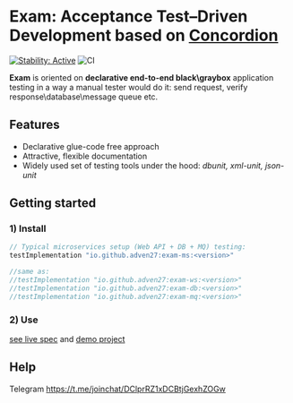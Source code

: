 # Exam: Acceptance Test–Driven Development based on [Concordion](https://github.com/concordion/concordion)

[![Stability: Active](https://masterminds.github.io/stability/active.svg)](https://masterminds.github.io/stability/active.html)
![CI](https://github.com/toronik/exam/workflows/CI/badge.svg)

**Exam** is oriented on **declarative end-to-end black\graybox** application testing in a way a manual tester would do it: send request, verify response\database\message queue etc.

## Features

- Declarative glue-code free approach
- Attractive, flexible documentation
- Widely used set of testing tools under the hood: *dbunit, xml-unit, json-unit*

## Getting started
### 1) Install

```groovy
// Typical microservices setup (Web API + DB + MQ) testing:
testImplementation "io.github.adven27:exam-ms:<version>"

//same as:
//testImplementation "io.github.adven27:exam-ws:<version>"
//testImplementation "io.github.adven27:exam-db:<version>"
//testImplementation "io.github.adven27:exam-mq:<version>"
```
### 2) Use

 [see live spec](https://toronik.github.io/exam/specs/Specs.html) and [demo project](https://github.com/Adven27/service-tests/blob/master/demo/src/test/resources/specs/Specs.md)

## Help
Telegram https://t.me/joinchat/DClprRZ1xDCBtjGexhZOGw

